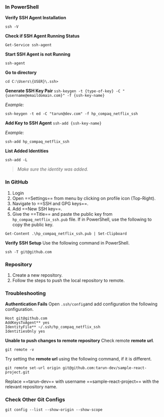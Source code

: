 ### In PowerShell

**Verify SSH Agent Installation**

```
ssh -V
```

**Check if SSH Agent Running Status**

```
Get-Service ssh-agent
```

**Start SSH Agent is not Running**

```
ssh-agent
```

**Go to directory**

```
cd C:\Users\{USER}\.ssh>
```

**Generate SSH Key Pair**
`ssh-keygen -t {type-of-key} -C "{username@emaildomain.com}" -f {ssh-key-name}`

_Example:_

```
ssh-keygen -t ed -C "tarun@dev.com" -f hp_compaq_netflix_ssh
```

**Add Key to SSH Agent**
`ssh-add {ssh-key-name}`

_Example:_

```
ssh-add hp_compaq_netflix_ssh
```

**List Added Identities**

```
ssh-add -L
```

> _Make sure the identity was added._

### In GitHub

1. Login
2. Open ==Settings== from menu by clicking on profile icon (Top-Right).
3. Navigate to ==SSH and GPG keys==.
4. Add ==New SSH key==.
5. Give the ==Title== and paste the public key from `hp_compaq_netflix_ssh.pub` file.
   If in PowerShell, use the following to copy the public key.

```
Get-Content .\hp_compaq_netflix_ssh.pub | Set-Clipboard
```

**Verify SSH Setup**
Use the following command in PowerShell.

```
ssh -T git@github.com
```

### Repository

1. Create a new repository.
2. Follow the steps to push the local repository to remote.

### Troubleshooting

**Authentication Fails**
Open `.ssh/config`and add configuration the following configuration.

```
Host git@github.com
AddKeysToAgent** yes
IdentityFile** ~/.ssh/hp_compaq_netflix_ssh
IdentitiesOnly yes
```

**Unable to push changes to remote repository**
Check remote **remote url**.

```
git remote -v
```

Try setting the **remote url** using the following command, if it is different.

```
git remote set-url origin git@github.com:tarun-dev/sample-react-project.git
```

Replace ==tarun-dev== with username ==sample-react-project== with the relevant repository name.

### Check Other Git Configs

```
git config --list --show-origin --show-scope
```
